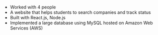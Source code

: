 - Worked with 4 people 
-  A website that helps students to search companies and track status
- Built with React.js, Node.js
- Implemented a large database using MySQL hosted on Amazon Web Services (AWS) 
